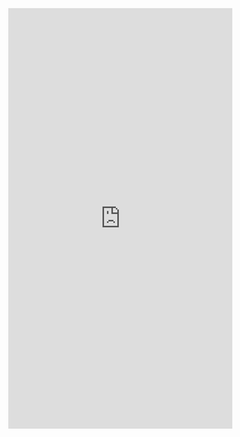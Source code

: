 <iframe  
height=850
width=90%
src="https://ks.wjx.top/vm/wuffK9z.aspx"  
frameborder=0  
allowfullscreen>
</iframe>
